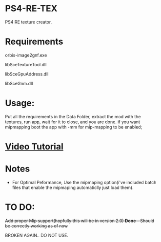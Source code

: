 # PS4-RE-TEX
PS4 RE texture creator.
# Requirements

orbis-image2gnf.exe

libSceTextureTool.dll

libSceGpuAddress.dll

libSceGnm.dll

# Usage:
Put all the requirements in the Data Folder, extract the mod with the textures, run app, wait for it to close, and you are done. if you want mipmapping boot the app with -mm for mip-mapping to be enabled;

# [Video Tutorial](https://youtu.be/RUMiRqHjaqg)

# Notes
* For Optimal Peformance, Use the mipmaping option(i've included batch files that enable the mipmaping automaticlly just load them).

# TO DO:
~~Add proper Mip support(hopfully this will be in version 2.0) **Done** - Should be correctly working as of now~~ 

BROKEN AGAIN.. DO NOT USE.
